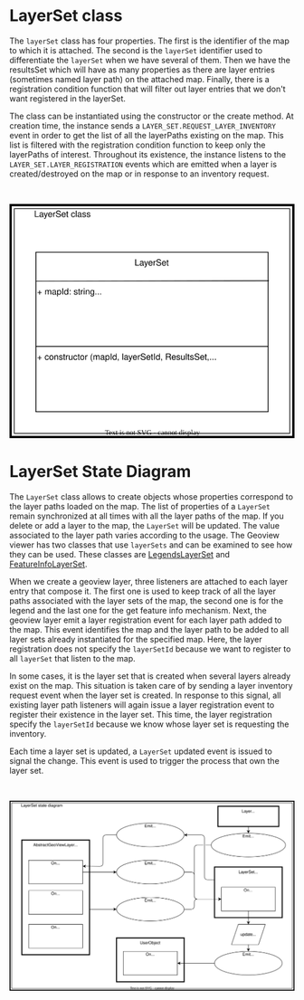 # LayerSet class

The `layerSet` class has four properties. The first is the identifier of the map to which it is attached. The second is the `layerSet` identifier used to differentiate the `layerSet` when we have several of them. Then we have the resultsSet which will have as many properties as there are layer entries (sometimes named layer path) on the attached map. Finally, there is a registration condition function that will filter out layer entries that we don't want registered in the layerSet.

The class can be instantiated using the constructor or the create method. At creation time, the instance sends a `LAYER_SET.REQUEST_LAYER_INVENTORY` event in order to get the list of all the layerPaths existing on the map. This list is filtered with the registration condition function to keep only the layerPaths of interest. Throughout its existence, the instance listens to the `LAYER_SET.LAYER_REGISTRATION` events which are emitted when a layer is created/destroyed on the map or in response to an inventory request.
<p>&nbsp;</p>
<p align="center">
  <img src="./draw.io/LayerSet-class.drawio.svg" />
</p>

# LayerSet State Diagram

The `LayerSet` class allows to create objects whose properties correspond to the layer paths loaded on the map. The list of properties of a `LayerSet` remain synchronized at all times with all the layer paths of the map. If you delete or add a layer to the map, the `LayerSet` will be updated. The value associated to the layer path varies according to the usage. The Geoview viewer has two classes that use `layerSets` and can be examined to see how they can be used. These classes are [LegendsLayerSet](../LegendsLayerSet/LegendsLayerSet-event-managment.md) and [FeatureInfoLayerSet](../FeatureInfoLayerSet/FeatureInfoLayerSet-event-managment.md).

When we create a geoview layer, three listeners are attached to each layer entry that compose it. The first one is used to keep track of all the layer paths associated with the layer sets of the map, the second one is for the legend and the last one for the get feature info mechanism. Next, the geoview layer emit a layer registration event for each layer path added to the map. This event identifies the map and the layer path to be added to all layer sets already instantiated for the specified map. Here, the layer registration does not specify the `layerSetId` because we want to register to all `layerSet` that listen to the map.

In some cases, it is the layer set that is created when several layers already exist on the map. This situation is taken care of by sending a layer inventory request event when the layer set is created. In response to this signal, all existing layer path listeners will again issue a layer registration event to register their existence in the layer set. This time, the layer registration specify the `layerSetId` because we know whose layer set is requesting the inventory.

Each time a layer set is updated, a `LayerSet` updated event is issued to signal the change. This event is used to trigger the process that own the layer set.
<p>&nbsp;</p>
<p align="center">
  <img src="./draw.io/LayerSet-state-diagram.drawio.svg"/>
</p>
